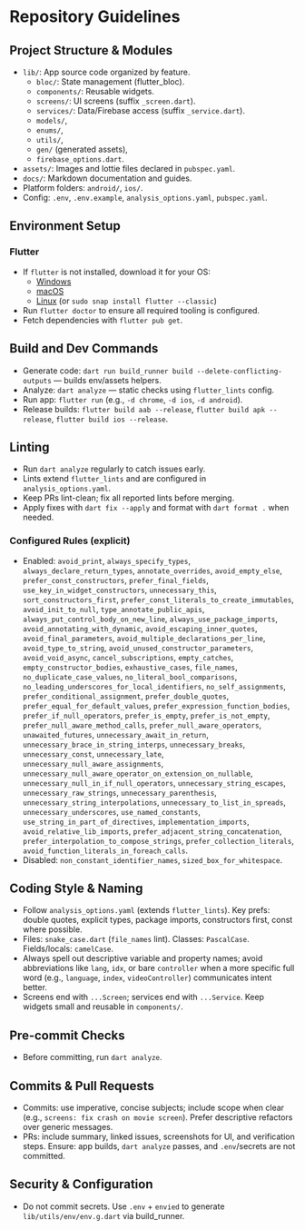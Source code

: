 # Repository Guidelines

## Project Structure & Modules
- `lib/`: App source code organized by feature.
  - `bloc/`: State management (flutter_bloc).
  - `components/`: Reusable widgets.
  - `screens/`: UI screens (suffix `_screen.dart`).
  - `services/`: Data/Firebase access (suffix `_service.dart`).
  - `models/`,
  - `enums/`,
  - `utils/`,
  - `gen/` (generated assets),
  - `firebase_options.dart`.
- `assets/`: Images and lottie files declared in `pubspec.yaml`.
- `docs/`: Markdown documentation and guides.
- Platform folders: `android/`, `ios/`.
- Config: `.env`, `.env.example`, `analysis_options.yaml`, `pubspec.yaml`.

## Environment Setup
### Flutter
- If `flutter` is not installed, download it for your OS:
  - [Windows](https://docs.flutter.dev/get-started/install/windows)
  - [macOS](https://docs.flutter.dev/get-started/install/macos)
  - [Linux](https://docs.flutter.dev/get-started/install/linux) (or `sudo snap install flutter --classic`)
- Run `flutter doctor` to ensure all required tooling is configured.
- Fetch dependencies with `flutter pub get`.


## Build and Dev Commands
- Generate code: `dart run build_runner build --delete-conflicting-outputs` — builds env/assets helpers.
- Analyze: `dart analyze` — static checks using `flutter_lints` config.
- Run app: `flutter run` (e.g., `-d chrome`, `-d ios`, `-d android`).
- Release builds: `flutter build aab --release`, `flutter build apk --release`, `flutter build ios --release`.

## Linting
- Run `dart analyze` regularly to catch issues early.
- Lints extend `flutter_lints` and are configured in `analysis_options.yaml`.
- Keep PRs lint-clean; fix all reported lints before merging.
- Apply fixes with `dart fix --apply` and format with `dart format .` when needed.

### Configured Rules (explicit)
- Enabled: `avoid_print`, `always_specify_types`, `always_declare_return_types`, `annotate_overrides`, `avoid_empty_else`, `prefer_const_constructors`, `prefer_final_fields`, `use_key_in_widget_constructors`, `unnecessary_this`, `sort_constructors_first`, `prefer_const_literals_to_create_immutables`, `avoid_init_to_null`, `type_annotate_public_apis`, `always_put_control_body_on_new_line`, `always_use_package_imports`, `avoid_annotating_with_dynamic`, `avoid_escaping_inner_quotes`, `avoid_final_parameters`, `avoid_multiple_declarations_per_line`, `avoid_type_to_string`, `avoid_unused_constructor_parameters`, `avoid_void_async`, `cancel_subscriptions`, `empty_catches`, `empty_constructor_bodies`, `exhaustive_cases`, `file_names`, `no_duplicate_case_values`, `no_literal_bool_comparisons`, `no_leading_underscores_for_local_identifiers`, `no_self_assignments`, `prefer_conditional_assignment`, `prefer_double_quotes`, `prefer_equal_for_default_values`, `prefer_expression_function_bodies`, `prefer_if_null_operators`, `prefer_is_empty`, `prefer_is_not_empty`, `prefer_null_aware_method_calls`, `prefer_null_aware_operators`, `unawaited_futures`, `unnecessary_await_in_return`, `unnecessary_brace_in_string_interps`, `unnecessary_breaks`, `unnecessary_const`, `unnecessary_late`, `unnecessary_null_aware_assignments`, `unnecessary_null_aware_operator_on_extension_on_nullable`, `unnecessary_null_in_if_null_operators`, `unnecessary_string_escapes`, `unnecessary_raw_strings`, `unnecessary_parenthesis`, `unnecessary_string_interpolations`, `unnecessary_to_list_in_spreads`, `unnecessary_underscores`, `use_named_constants`, `use_string_in_part_of_directives`, `implementation_imports`, `avoid_relative_lib_imports`, `prefer_adjacent_string_concatenation`, `prefer_interpolation_to_compose_strings`, `prefer_collection_literals`, `avoid_function_literals_in_foreach_calls`.
- Disabled: `non_constant_identifier_names`, `sized_box_for_whitespace`.

## Coding Style & Naming
- Follow `analysis_options.yaml` (extends `flutter_lints`). Key prefs: double quotes, explicit types, package imports, constructors first, const where possible.
- Files: `snake_case.dart` (`file_names` lint). Classes: `PascalCase`. Fields/locals: `camelCase`.
- Always spell out descriptive variable and property names; avoid abbreviations like `lang`, `idx`, or bare `controller` when a more specific full word (e.g., `language`, `index`, `videoController`) communicates intent better.
- Screens end with `...Screen`; services end with `...Service`. Keep widgets small and reusable in `components/`.

## Pre-commit Checks
- Before committing, run `dart analyze`.

## Commits & Pull Requests
- Commits: use imperative, concise subjects; include scope when clear (e.g., `screens: fix crash on movie screen`). Prefer descriptive refactors over generic messages.
- PRs: include summary, linked issues, screenshots for UI, and verification steps. Ensure: app builds, `dart analyze` passes, and `.env`/secrets are not committed.

## Security & Configuration
- Do not commit secrets. Use `.env` + `envied` to generate `lib/utils/env/env.g.dart` via build_runner.

